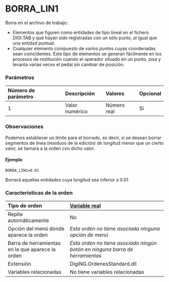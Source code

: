 # BORRA\_LIN1

Borra en el archivo de trabajo:

* Elementos que figuren como entidades de tipo lineal en el fichero DIGI.TAB y que hayan sido registradas con un sólo punto, al igual que una entidad puntual.
* Cualquier elemento compuesto de varios puntos cuyas coordenadas sean coincidentes. Este tipo de elementos se generan fácilmente en los procesos de restitución cuando el operador situado en un punto, pisa y levanta varias veces el pedal sin cambiar de posición.

### Parámetros

| Número de parámetro | Descripción | Valores | Opcional |
| :--- | :--- | :--- | :--- |
| 1 | Valor numérico | Número real | Si |

### Observaciones

Podemos establecer un límite para el borrado, es decir, si se desean borrar segmentos de línea \(residuos de la edición\) de longitud menor que un cierto valor, se llamará a la orden con dicho valor.

#### Ejemplo

`BORRA_LIN1=0.01`

Borrará aquellas entidades cuya longitud sea inferior a 0.01

### Características de la orden

| Tipo de orden | [Variable real]() |
| :--- | :--- |
| Repite automáticamente | No |
| Opción del menú donde aparece la orden | _Esta orden no tiene asociada ninguna opción de menú_ |
| Barra de herramientas en la que aparece la orden | _Esta orden no tiene asociado ningún botón en ninguna barra de herramientas_ |
| Extensión | DigiNG.OrdenesStandard.dll |
| Variables relacionadas | No tiene variables relacionadas |

